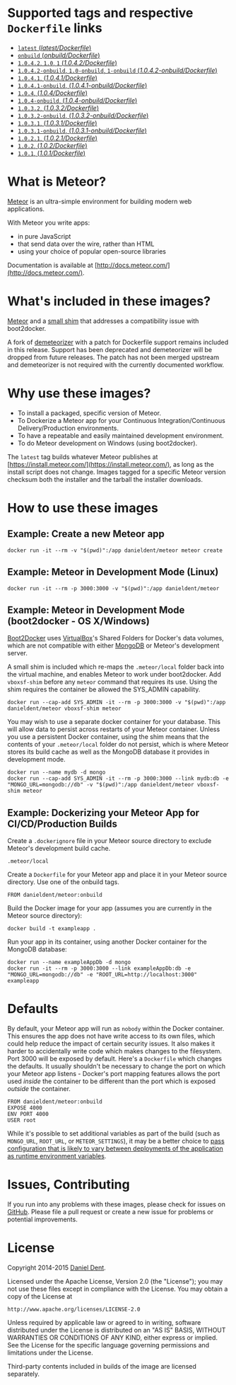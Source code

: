 # Supported tags and respective `Dockerfile` links

- [`latest` (*latest/Dockerfile*)](https://github.com/DanielDent/docker-meteor/blob/master/latest/Dockerfile)
- [`onbuild` (*onbuild/Dockerfile*)](https://github.com/DanielDent/docker-meteor/blob/master/onbuild/Dockerfile)
- [`1.0.4.2`, `1.0`, `1` (*1.0.4.2/Dockerfile*)](https://github.com/DanielDent/docker-meteor/blob/master/1.0.4.2/Dockerfile)
- [`1.0.4.2-onbuild`, `1.0-onbuild`, `1-onbuild` (*1.0.4.2-onbuild/Dockerfile*)](https://github.com/DanielDent/docker-meteor/blob/master/1.0.4.2-onbuild/Dockerfile)
- [`1.0.4.1`, (*1.0.4.1/Dockerfile*)](https://github.com/DanielDent/docker-meteor/blob/master/1.0.4.1/Dockerfile)
- [`1.0.4.1-onbuild`, (*1.0.4.1-onbuild/Dockerfile*)](https://github.com/DanielDent/docker-meteor/blob/master/1.0.4.1-onbuild/Dockerfile)
- [`1.0.4`, (*1.0.4/Dockerfile*)](https://github.com/DanielDent/docker-meteor/blob/master/1.0.4/Dockerfile)
- [`1.0.4-onbuild`, (*1.0.4-onbuild/Dockerfile*)](https://github.com/DanielDent/docker-meteor/blob/master/1.0.4-onbuild/Dockerfile)
- [`1.0.3.2`, (*1.0.3.2/Dockerfile*)](https://github.com/DanielDent/docker-meteor/blob/master/1.0.3.2/Dockerfile)
- [`1.0.3.2-onbuild`,  (*1.0.3.2-onbuild/Dockerfile*)](https://github.com/DanielDent/docker-meteor/blob/master/1.0.3.2-onbuild/Dockerfile)
- [`1.0.3.1`, (*1.0.3.1/Dockerfile*)](https://github.com/DanielDent/docker-meteor/blob/master/1.0.3.1/Dockerfile)
- [`1.0.3.1-onbuild`, (*1.0.3.1-onbuild/Dockerfile*)](https://github.com/DanielDent/docker-meteor/blob/master/1.0.3.1-onbuild/Dockerfile)
- [`1.0.2.1`, (*1.0.2.1/Dockerfile*)](https://github.com/DanielDent/docker-meteor/blob/master/1.0.2.1/Dockerfile)
- [`1.0.2`, (*1.0.2/Dockerfile*)](https://github.com/DanielDent/docker-meteor/blob/master/1.0.2/Dockerfile)
- [`1.0.1`, (*1.0.1/Dockerfile*)](https://github.com/DanielDent/docker-meteor/blob/master/1.0.1/Dockerfile)

# What is Meteor?

[Meteor](https://www.meteor.com/) is an ultra-simple environment for building modern web applications.

With Meteor you write apps:

* in pure JavaScript
* that send data over the wire, rather than HTML
* using your choice of popular open-source libraries

Documentation is available at [http://docs.meteor.com/](http://docs.meteor.com/).

# What's included in these images?

[Meteor](https://www.meteor.com/) and a [small shim](https://github.com/DanielDent/docker-meteor/blob/master/latest/vboxsf-shim.sh) that
addresses a compatibility issue with boot2docker.

A fork of [demeteorizer](https://github.com/DanielDent/demeteorizer) with a patch for Dockerfile support remains
included in this release. Support has been deprecated and demeteorizer will be dropped from future releases.
The patch has not been merged upstream and demeteorizer is not required with the currently documented workflow.

# Why use these images?

* To install a packaged, specific version of Meteor.
* To Dockerize a Meteor app for your Continuous Integration/Continuous Delivery/Production environments.
* To have a repeatable and easily maintained development environment.
* To do Meteor development on Windows (using boot2docker).

The `latest` tag builds whatever Meteor publishes at [https://install.meteor.com/](https://install.meteor.com/), as long
as the install script does not change. Images tagged for a specific Meteor version checksum both the installer and the
tarball the installer downloads.

# How to use these images

## Example: Create a new Meteor app

    docker run -it --rm -v "$(pwd)":/app danieldent/meteor meteor create

## Example: Meteor in Development Mode (Linux)

    docker run -it --rm -p 3000:3000 -v "$(pwd)":/app danieldent/meteor

## Example: Meteor in Development Mode (boot2docker - OS X/Windows)

[Boot2Docker](http://boot2docker.io/) uses [VirtualBox](https://www.virtualbox.org/)'s Shared Folders for Docker's data
volumes, which are not compatible with either [MongoDB](http://www.mongodb.org/) or Meteor's development server.

A small shim is included which re-maps the `.meteor/local` folder back into the virtual machine, and
enables Meteor to work under boot2docker.  Add `vboxsf-shim` before any `meteor` command that requires its use.
Using the shim requires the container be allowed the SYS_ADMIN capability.

    docker run --cap-add SYS_ADMIN -it --rm -p 3000:3000 -v "$(pwd)":/app danieldent/meteor vboxsf-shim meteor

You may wish to use a separate docker container for your database. This will allow data to persist across restarts of
your Meteor container. Unless you use a persistent Docker container, using the shim means that the contents of your
`.meteor/local` folder do not persist, which is where Meteor stores its build cache as well as the MongoDB database it
provides in development mode.

    docker run --name mydb -d mongo
    docker run --cap-add SYS_ADMIN -it --rm -p 3000:3000 --link mydb:db -e "MONGO_URL=mongodb://db" -v "$(pwd)":/app danieldent/meteor vboxsf-shim meteor

## Example: Dockerizing your Meteor App for CI/CD/Production Builds

Create a `.dockerignore` file in your Meteor source directory to exclude Meteor's development build cache.

    .meteor/local

Create a `Dockerfile` for your Meteor app and place it in your Meteor source directory. Use one of the onbuild tags.

    FROM danieldent/meteor:onbuild

Build the Docker image for your app (assumes you are currently in the Meteor source directory):

    docker build -t exampleapp .

Run your app in its container, using another Docker container for the MongoDB database:

    docker run --name exampleAppDb -d mongo
    docker run -it --rm -p 3000:3000 --link exampleAppDb:db -e "MONGO_URL=mongodb://db" -e "ROOT_URL=http://localhost:3000" exampleapp

# Defaults

By default, your Meteor app will run as `nobody` within the Docker container. This ensures the app does not have
write access to its own files, which could help reduce the impact of certain security issues. It also makes it harder to
accidentally write code which makes changes to the filesystem. Port 3000 will be exposed by default. Here's a
`Dockerfile` which changes the defaults. It usually shouldn't be necessary to change the port on which your Meteor app
listens - Docker's port mapping features allows the port used *inside* the container to be different than the port
which is exposed *outside* the container.

    FROM danieldent/meteor:onbuild
    EXPOSE 4000
    ENV PORT 4000
    USER root

While it's possible to set additional variables as part of the build (such as `MONGO_URL`, `ROOT_URL`, or
`METEOR_SETTINGS`), it may be a better choice to [pass configuration that is likely to vary between deployments of the
application as runtime environment variables](http://12factor.net/config).

# Issues, Contributing

If you run into any problems with these images, please check for issues on [GitHub](https://github.com/DanielDent/docker-meteor/issues).
Please file a pull request or create a new issue for problems or potential improvements.

# License

Copyright 2014-2015 [Daniel Dent](https://www.danieldent.com/).

Licensed under the Apache License, Version 2.0 (the "License");
you may not use these files except in compliance with the License.
You may obtain a copy of the License at

    http://www.apache.org/licenses/LICENSE-2.0

Unless required by applicable law or agreed to in writing, software
distributed under the License is distributed on an "AS IS" BASIS,
WITHOUT WARRANTIES OR CONDITIONS OF ANY KIND, either express or implied.
See the License for the specific language governing permissions and
limitations under the License.

Third-party contents included in builds of the image are licensed separately.
